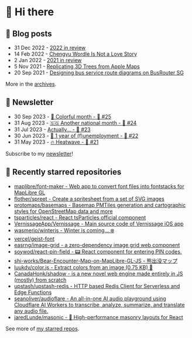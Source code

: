 # 👋 Hi there

## 📝 Blog posts

<!-- feed start -->
- 31 Dec 2022 - [2022 in review](https://cheeaun.com/blog/2022/12/2022-in-review/)
- 14 Feb 2022 - [Chengyu Wordle Is Not a Love Story](https://cheeaun.com/blog/2022/02/chengyu-wordle-is-not-a-love-story/)
- 2 Jan 2022 - [2021 in review](https://cheeaun.com/blog/2022/01/2021-in-review/)
- 5 Nov 2021 - [Replicating 3D Trees from Apple Maps](https://cheeaun.com/blog/2021/11/replicating-3d-trees-apple-maps/)
- 20 Sep 2021 - [Designing bus service route diagrams on BusRouter SG](https://cheeaun.com/blog/2021/09/bus-service-route-diagrams-busrouter-sg/)
<!-- feed end -->

More in the [archives](https://cheeaun.com/blog/archives/).

## 📰 Newsletter

<!-- newsletter start -->
- 30 Sep 2023 - [🎨 Colorful month - 🥫 #25](https://cheeaun.substack.com/p/colorful-month-25)
- 31 Aug 2023 - [🇸🇬 Another national month - 🥫 #24](https://cheeaun.substack.com/p/another-national-month-24)
- 31 Jul 2023 - [Actually… - 🥫 #23](https://cheeaun.substack.com/p/actually-23)
- 30 Jun 2023 - [🎂 1 year of (f)unemployment - 🥫 #22](https://cheeaun.substack.com/p/1-year-of-funemployment-22)
- 31 May 2023 - [🔥 Heatwave - 🥫 #21](https://cheeaun.substack.com/p/heatwave-21)
<!-- newsletter end -->

Subscribe to my [newsletter](https://cheeaun.substack.com/)!

## 🌟 Recently starred repositories

<!-- starred repos start -->
- [maplibre/font-maker - Web app to convert font files into fontstacks for MapLibre GL](https://github.com/maplibre/font-maker)
- [flother/spreet - Create a spritesheet from a set of SVG images](https://github.com/flother/spreet)
- [protomaps/basemaps - Basemap PMTiles generation and cartographic styles for OpenStreetMap data and more](https://github.com/protomaps/basemaps)
- [tsparticles/react - React tsParticles official component](https://github.com/tsparticles/react)
- [VernissageApp/Vernissage - Main source code of Vernissage iOS app](https://github.com/VernissageApp/Vernissage)
- [wasmerio/winterjs - Winter is coming... ❄️](https://github.com/wasmerio/winterjs)
- [vercel/geist-font](https://github.com/vercel/geist-font)
- [easrng/image-grid - a zero-dependency image grid web component](https://github.com/easrng/image-grid)
- [soywod/react-pin-field - 📟 React component for entering PIN codes.](https://github.com/soywod/react-pin-field)
- [shi-works/Bear-Encounter-Map-on-MapLibre-GL-JS - 熊出没マップ](https://github.com/shi-works/Bear-Encounter-Map-on-MapLibre-GL-JS)
- [luukdv/color.js - Extract colors from an image (0.75 KB) 🎨](https://github.com/luukdv/color.js)
- [CanadaHonk/shadow - <shadow> is a new novel web engine made entirely in JS (mostly) from scratch](https://github.com/CanadaHonk/shadow)
- [upstash/upstash-redis - HTTP based Redis Client for Serverless and Edge Functions](https://github.com/upstash/upstash-redis)
- [seanoliver/audioflare - An all-in-one AI audio playground using Cloudflare AI Workers to transcribe, analyze, summarize, and translate any audio file.](https://github.com/seanoliver/audioflare)
- [jaredLunde/masonic - 🧱 High-performance masonry layouts for React](https://github.com/jaredLunde/masonic)
<!-- starred repos end -->

See more of [my starred repos](https://github.com/stars/cheeaun/).
